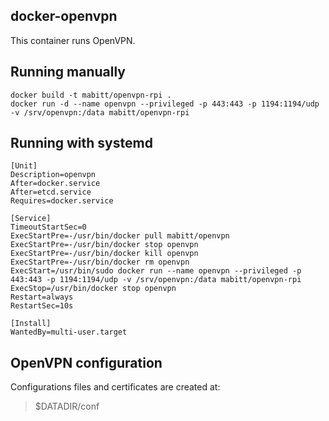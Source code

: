 docker-openvpn
--------------
This container runs OpenVPN.

Running manually
----------------
    docker build -t mabitt/openvpn-rpi .
    docker run -d --name openvpn --privileged -p 443:443 -p 1194:1194/udp -v /srv/openvpn:/data mabitt/openvpn-rpi

Running with systemd
-----------------------
```
[Unit]
Description=openvpn
After=docker.service
After=etcd.service
Requires=docker.service

[Service]
TimeoutStartSec=0
ExecStartPre=-/usr/bin/docker pull mabitt/openvpn
ExecStartPre=-/usr/bin/docker stop openvpn
ExecStartPre=-/usr/bin/docker kill openvpn
ExecStartPre=-/usr/bin/docker rm openvpn
ExecStart=/usr/bin/sudo docker run --name openvpn --privileged -p 443:443 -p 1194:1194/udp -v /srv/openvpn:/data mabitt/openvpn-rpi
ExecStop=/usr/bin/docker stop openvpn
Restart=always
RestartSec=10s

[Install]
WantedBy=multi-user.target
```

OpenVPN configuration
-------------------------
Configurations files and certificates are created at:
> $DATADIR/conf

